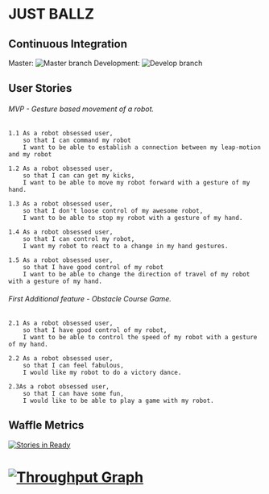 
JUST BALLZ
============

Continuous Integration
--------------------------
Master: ![Master branch](https://travis-ci.org/ALRW/just_ballz.svg?branch=master)
Development: ![Develop branch](https://travis-ci.org/ALRW/just_ballz.svg?branch=develop)

User Stories
----------------

###### MVP - Gesture based movement of a robot.
```
1.1 As a robot obsessed user,
    so that I can command my robot
    I want to be able to establish a connection between my leap-motion and my robot

1.2 As a robot obsessed user,
    so that I can can get my kicks,
    I want to be able to move my robot forward with a gesture of my hand.

1.3 As a robot obsessed user,
    so that I don't loose control of my awesome robot,
    I want to be able to stop my robot with a gesture of my hand.

1.4 As a robot obsessed user,
    so that I can control my robot,
    I want my robot to react to a change in my hand gestures.

1.5 As a robot obsessed user,
    so that I have good control of my robot
    I want to be able to change the direction of travel of my robot with a gesture of my hand.
```
###### First Additional feature - Obstacle Course Game.
```
2.1 As a robot obsessed user,
    so that I have good control of my robot,
    I want to be able to control the speed of my robot with a gesture of my hand.

2.2 As a robot obsessed user,
    so that I can feel fabulous,
    I would like my robot to do a victory dance.

2.3As a robot obsessed user,
    so that I can have some fun,
    I would like to be able to play a game with my robot.
```
Waffle Metrics
--------------
[![Stories in Ready](https://badge.waffle.io/ALRW/just_ballz.png?label=ready&title=Ready)](https://waffle.io/ALRW/just_ballz)

[![Throughput Graph](https://graphs.waffle.io/ALRW/just_ballz/throughput.svg)](https://waffle.io/ALRW/just_ballz/metrics)
=======
